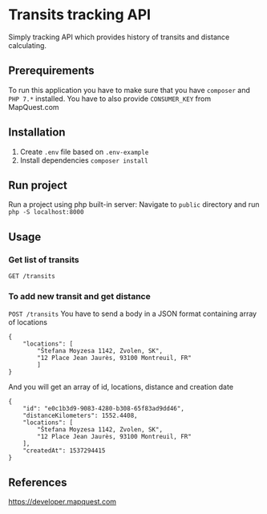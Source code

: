 # Transits tracking API

Simply tracking API which provides history of transits and distance calculating.

## Prerequirements
To run this application you have to make sure that you have `composer` and `PHP 7.*` installed.
You have to also provide `CONSUMER_KEY` from MapQuest.com

## Installation
1. Create `.env` file based on `.env-example`
2. Install dependencies `composer install`

## Run project
Run a project using php built-in server:
Navigate to `public` directory and run `php -S localhost:8000`

## Usage

### Get list of transits
`GET /transits`

### To add new transit and get distance
`POST /transits`
You have to send a body in a JSON format containing array of locations
```
{
	"locations": [
		"Štefana Moyzesa 1142, Zvolen, SK",
		"12 Place Jean Jaurès, 93100 Montreuil, FR"
		]
}
```
And you will get an array of id, locations, distance and creation date
```
{
    "id": "e0c1b3d9-9083-4280-b308-65f83ad9dd46",
    "distanceKilometers": 1552.4408,
    "locations": [
        "Štefana Moyzesa 1142, Zvolen, SK",
        "12 Place Jean Jaurès, 93100 Montreuil, FR"
    ],
    "createdAt": 1537294415
}
```
## References

https://developer.mapquest.com
